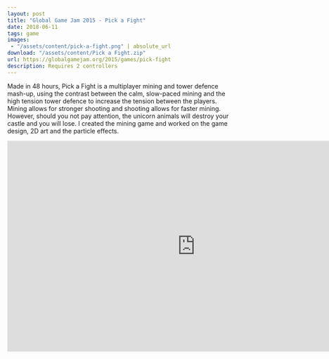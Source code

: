 ```yaml
---
layout: post
title: "Global Game Jam 2015 - Pick a Fight"
date: 2018-06-11
tags: game
images:
 - "/assets/content/pick-a-fight.png" | absolute_url
download: "/assets/content/Pick a Fight.zip"
url: https://globalgamejam.org/2015/games/pick-fight
description: Requires 2 controllers
---
```


Made in 48 hours, Pick a Fight is a multiplayer mining and tower defence mash-up, using the contrast between the calm, slow-paced mining and the high tension tower defence to increase the tension between the players. Mining allows for stronger shooting and shooting allows for faster mining. However, should you not pay attention, the unicorn animals will destroy your castle and you will lose.
I created the mining game and worked on the game design, 2D art and the particle effects.
<iframe width="854" height="480" src="https://www.youtube.com/embed/n9qoK_VIZ3w" frameborder="0" allow="autoplay; encrypted-media" allowfullscreen></iframe>